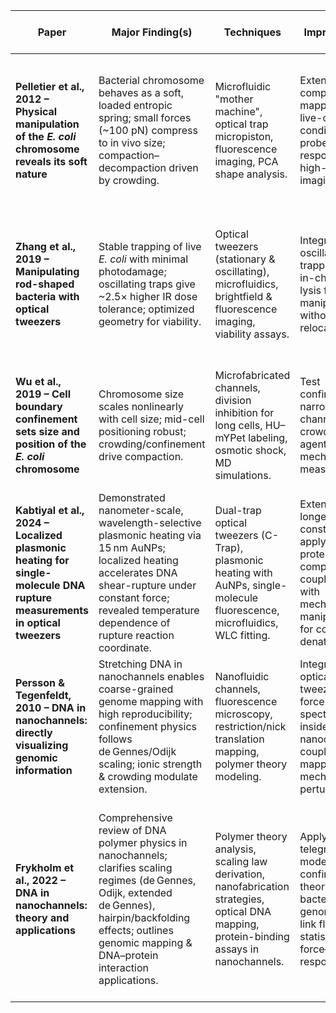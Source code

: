 | Paper | Major Finding(s) | Techniques | Improvement | Idea | Polymer Physics Question |
|-------|------------------|------------|-------------|------|--------------------------|
| **Pelletier et al., 2012 – Physical manipulation of the *E. coli* chromosome reveals its soft nature** | Bacterial chromosome behaves as a soft, loaded entropic spring; small forces (~100 pN) compress to in vivo size; compaction–decompaction driven by crowding. | Microfluidic "mother machine", optical trap micropiston, fluorescence imaging, PCA shape analysis. | Extend force–compression mapping to live-cell conditions; probe torque response; add high-speed 3D imaging. | Measure damping/viscoelasticity of confined DNA; test polymer theory under active forcing. | How does confinement modify the entropic spring constant of a long worm-like chain polymer compared to free-solution predictions? |
| **Zhang et al., 2019 – Manipulating rod-shaped bacteria with optical tweezers** | Stable trapping of live *E. coli* with minimal photodamage; oscillating traps give ~2.5× higher IR dose tolerance; optimized geometry for viability. | Optical tweezers (stationary & oscillating), microfluidics, brightfield & fluorescence imaging, viability assays. | Integrate oscillating trapping with in-channel lysis for DNA manipulation without sample relocation. | Hold cells during on-chip lysis, then directly manipulate genomic DNA for mechanical testing. | Can oscillating traps reduce hydrodynamic drag and photodamage enough to measure polymer relaxation times for confined bacterial DNA? |
| **Wu et al., 2019 – Cell boundary confinement sets size and position of the *E. coli* chromosome** | Chromosome size scales nonlinearly with cell size; mid-cell positioning robust; crowding/confinement drive compaction. | Microfabricated channels, division inhibition for long cells, HU–mYPet labeling, osmotic shock, MD simulations. | Test confinement in narrower channels; vary crowding agents; link to mechanical measurements. | Combine force spectroscopy with confinement–crowding modulation to map force–size relationship. | What scaling laws govern polymer coil–globule transitions for bacterial DNA under combined crowding and confinement? |
| **Kabtiyal et al., 2024 – Localized plasmonic heating for single-molecule DNA rupture measurements in optical tweezers** | Demonstrated nanometer-scale, wavelength-selective plasmonic heating via 15 nm AuNPs; localized heating accelerates DNA shear-rupture under constant force; revealed temperature dependence of rupture reaction coordinate. | Dual-trap optical tweezers (C-Trap), plasmonic heating with AuNPs, single-molecule fluorescence, microfluidics, WLC fitting. | Extend to longer DNA constructs; apply to DNA–protein complexes; couple heating with mechanical manipulation for controlled denaturation. | Use plasmonic heating to probe force–temperature phase diagram of confined bacterial genomic DNA in microchannels. | How does local nanoscale heating alter the effective elasticity and rupture kinetics of a polymer under confinement and force load? |
| **Persson & Tegenfeldt, 2010 – DNA in nanochannels: directly visualizing genomic information** | Stretching DNA in nanochannels enables coarse-grained genome mapping with high reproducibility; confinement physics follows de Gennes/Odijk scaling; ionic strength & crowding modulate extension. | Nanofluidic channels, fluorescence microscopy, restriction/nick translation mapping, polymer theory modeling. | Integrate optical tweezers for force spectroscopy inside nanochannels; couple mapping with mechanical perturbation. | Manipulate DNA in nanochannels using tweezers to correlate mechanical elasticity with genomic mapping precision. | How does controlled force perturbation alter extension scaling and fluctuation statistics for confined polymers? |
| **Frykholm et al., 2022 – DNA in nanochannels: theory and applications** | Comprehensive review of DNA polymer physics in nanochannels; clarifies scaling regimes (de Gennes, Odijk, extended de Gennes), hairpin/backfolding effects; outlines genomic mapping & DNA–protein interaction applications. | Polymer theory analysis, scaling law derivation, nanofabrication strategies, optical DNA mapping, protein-binding assays in nanochannels. | Apply telegraph model & confinement theory to live bacterial genomic DNA; link fluctuation statistics to force–response. | Combine tweezers + nanochannel confinement to test predicted scaling in intermediate regimes and under crowding. | Can force–extension measurements in confinement discriminate between extended de Gennes and backfolded Odijk regimes for bacterial genome-sized polymers? |
